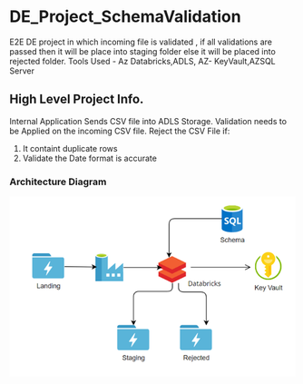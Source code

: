 # DE_Project_SchemaValidation
E2E DE project in which incoming file is validated , if all validations are passed then it will be place into staging folder else it will be placed into rejected folder. Tools Used - Az Databricks,ADLS, AZ- KeyVault,AZSQL Server

## High Level Project Info.
Internal Application Sends CSV file into ADLS Storage.
Validation needs to be Applied on the incoming CSV file.
Reject the CSV File if:
1. It containt duplicate rows
2. Validate the Date format is accurate


### Architecture Diagram
![main](Architecture.PNG)

